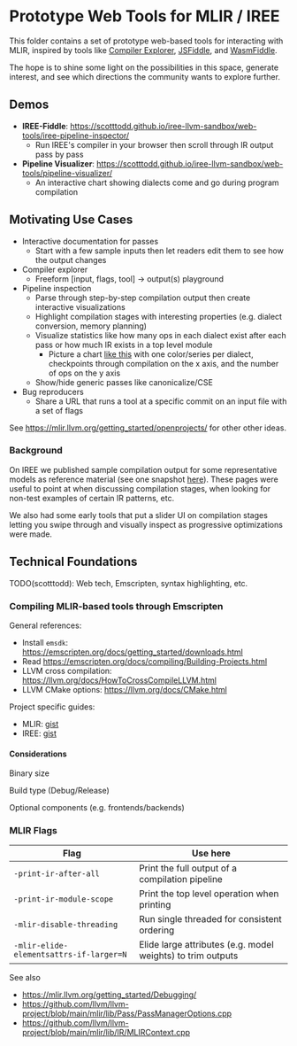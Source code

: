 # Prototype Web Tools for MLIR / IREE

This folder contains a set of prototype web-based tools for interacting with MLIR, inspired by tools like [Compiler Explorer](https://godbolt.org/), [JSFiddle](https://jsfiddle.net/), and [WasmFiddle](https://wasdk.github.io/WasmFiddle/).

The hope is to shine some light on the possibilities in this space, generate interest, and see which directions the community wants to explore further.

## Demos

* **IREE-Fiddle**: https://scotttodd.github.io/iree-llvm-sandbox/web-tools/iree-pipeline-inspector/
  * Run IREE's compiler in your browser then scroll through IR output pass by pass
* **Pipeline Visualizer**: https://scotttodd.github.io/iree-llvm-sandbox/web-tools/pipeline-visualizer/
  * An interactive chart showing dialects come and go during program compilation

## Motivating Use Cases

* Interactive documentation for passes
  * Start with a few sample inputs then let readers edit them to see how the output changes
* Compiler explorer
  * Freeform [input, flags, tool] -> output(s) playground
* Pipeline inspection
  * Parse through step-by-step compilation output then create interactive visualizations
  * Highlight compilation stages with interesting properties (e.g. dialect conversion, memory planning)
  * Visualize statistics like how many ops in each dialect exist after each pass or how much IR exists in a top level module
    * Picture a chart [like this](https://observablehq.com/@mbostock/revenue-by-music-format-1973-2018) with one color/series per dialect, checkpoints through compilation on the x axis, and the number of ops on the y axis
  * Show/hide generic passes like canonicalize/CSE
* Bug reproducers
  * Share a URL that runs a tool at a specific commit on an input file with a set of flags

See https://mlir.llvm.org/getting_started/openprojects/ for other other ideas.

### Background

On IREE we published sample compilation output for some representative models as reference material (see one snapshot [here](https://github.com/google/iree/tree/99c6ce409783eaffb37dd46f3f4a6ef761556f99/docs/ir_examples)). These pages were useful to point at when discussing compilation stages, when looking for non-test examples of certain IR patterns, etc.

We also had some early tools that put a slider UI on compilation stages letting you swipe through and visually inspect as progressive optimizations were made.

## Technical Foundations

TODO(scotttodd): Web tech, Emscripten, syntax highlighting, etc.

<!-- Emscripten -->
<!-- Why the web? -->
<!-- Modular tools -->
<!-- Syntax highlighting -->
<!-- Code editor -->

### Compiling MLIR-based tools through Emscripten

General references:

* Install `emsdk`: https://emscripten.org/docs/getting_started/downloads.html
* Read https://emscripten.org/docs/compiling/Building-Projects.html
* LLVM cross compilation: https://llvm.org/docs/HowToCrossCompileLLVM.html
* LLVM CMake options: https://llvm.org/docs/CMake.html

Project specific guides:

* MLIR: [gist](https://gist.github.com/ScottTodd/f30d9d26254de82648de37d5ed445cbc)
* IREE: [gist](https://gist.github.com/ScottTodd/7898981998cefb60902d4fbc8a471ccf)

#### Considerations

Binary size

Build type (Debug/Release)

Optional components (e.g. frontends/backends)

### MLIR Flags

| Flag                                    | Use here                                                    |
|-----------------------------------------|-------------------------------------------------------------|
| `-print-ir-after-all`                   | Print the full output of a compilation pipeline             |
| `-print-ir-module-scope`                | Print the top level operation when printing                 |
| `-mlir-disable-threading`               | Run single threaded for consistent ordering                 |
| `-mlir-elide-elementsattrs-if-larger=N` | Elide large attributes (e.g. model weights) to trim outputs |

See also

* https://mlir.llvm.org/getting_started/Debugging/
* https://github.com/llvm/llvm-project/blob/main/mlir/lib/Pass/PassManagerOptions.cpp
* https://github.com/llvm/llvm-project/blob/main/mlir/lib/IR/MLIRContext.cpp
